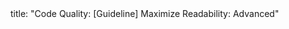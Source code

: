 <frontmatter>
title: "Code Quality: [Guideline] Maximize Readability: Advanced"
</frontmatter>

<include src="container-inPage-asFlat.md" boilerplate />

